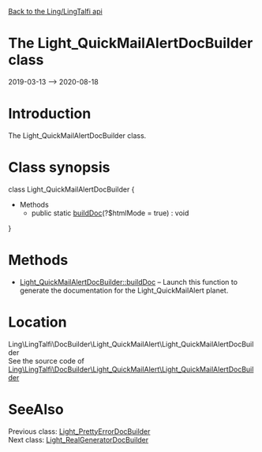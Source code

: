 [Back to the Ling/LingTalfi api](https://github.com/lingtalfi/LingTalfi/blob/master/doc/api/Ling/LingTalfi.md)



The Light_QuickMailAlertDocBuilder class
================
2019-03-13 --> 2020-08-18






Introduction
============

The Light_QuickMailAlertDocBuilder class.



Class synopsis
==============


class <span class="pl-k">Light_QuickMailAlertDocBuilder</span>  {

- Methods
    - public static [buildDoc](https://github.com/lingtalfi/LingTalfi/blob/master/doc/api/Ling/LingTalfi/DocBuilder/Light_QuickMailAlert/Light_QuickMailAlertDocBuilder/buildDoc.md)(?$htmlMode = true) : void

}






Methods
==============

- [Light_QuickMailAlertDocBuilder::buildDoc](https://github.com/lingtalfi/LingTalfi/blob/master/doc/api/Ling/LingTalfi/DocBuilder/Light_QuickMailAlert/Light_QuickMailAlertDocBuilder/buildDoc.md) &ndash; Launch this function to generate the documentation for the Light_QuickMailAlert planet.





Location
=============
Ling\LingTalfi\DocBuilder\Light_QuickMailAlert\Light_QuickMailAlertDocBuilder<br>
See the source code of [Ling\LingTalfi\DocBuilder\Light_QuickMailAlert\Light_QuickMailAlertDocBuilder](https://github.com/lingtalfi/LingTalfi/blob/master/DocBuilder/Light_QuickMailAlert/Light_QuickMailAlertDocBuilder.php)



SeeAlso
==============
Previous class: [Light_PrettyErrorDocBuilder](https://github.com/lingtalfi/LingTalfi/blob/master/doc/api/Ling/LingTalfi/DocBuilder/Light_PrettyError/Light_PrettyErrorDocBuilder.md)<br>Next class: [Light_RealGeneratorDocBuilder](https://github.com/lingtalfi/LingTalfi/blob/master/doc/api/Ling/LingTalfi/DocBuilder/Light_RealGenerator/Light_RealGeneratorDocBuilder.md)<br>
